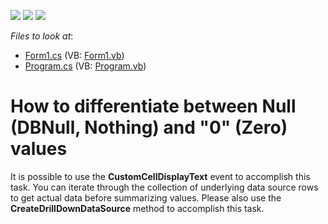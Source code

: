 <!-- default badges list -->
![](https://img.shields.io/endpoint?url=https://codecentral.devexpress.com/api/v1/VersionRange/128579609/13.1.4%2B)
[![](https://img.shields.io/badge/Open_in_DevExpress_Support_Center-FF7200?style=flat-square&logo=DevExpress&logoColor=white)](https://supportcenter.devexpress.com/ticket/details/E3304)
[![](https://img.shields.io/badge/📖_How_to_use_DevExpress_Examples-e9f6fc?style=flat-square)](https://docs.devexpress.com/GeneralInformation/403183)
<!-- default badges end -->
<!-- default file list -->
*Files to look at*:

* [Form1.cs](./CS/WindowsApplication53/Form1.cs) (VB: [Form1.vb](./VB/WindowsApplication53/Form1.vb))
* [Program.cs](./CS/WindowsApplication53/Program.cs) (VB: [Program.vb](./VB/WindowsApplication53/Program.vb))
<!-- default file list end -->
# How to differentiate between Null (DBNull, Nothing) and  "0" (Zero) values


<p>It is possible to use the  <strong>CustomCellDisplayText</strong> event to accomplish this task. You can iterate through the collection of underlying data source rows to get actual data before summarizing values. Please also use the <strong>CreateDrillDownDataSource</strong> method to accomplish this task.</p>

<br/>


